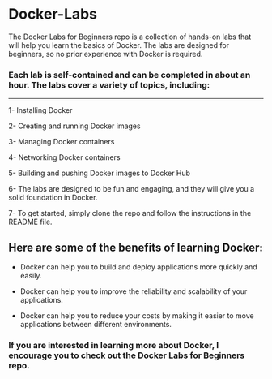 # Docker-Labs
The Docker Labs for Beginners repo is a collection of hands-on labs that will help you learn the basics of Docker. The labs are designed for beginners, so no prior experience with Docker is required.

### Each lab is self-contained and can be completed in about an hour. The labs cover a variety of topics, including:
--- 

1- Installing Docker

2- Creating and running Docker images

3- Managing Docker containers

4- Networking Docker containers

5- Building and pushing Docker images to Docker Hub

6- The labs are designed to be fun and engaging, and they will give you a solid foundation in Docker.

7- To get started, simply clone the repo and follow the instructions in the README file.

## Here are some of the benefits of learning Docker:

- Docker can help you to build and deploy applications more quickly and easily.

- Docker can help you to improve the reliability and scalability of your applications.

- Docker can help you to reduce your costs by making it easier to move applications between different environments.

### If you are interested in learning more about Docker, I encourage you to check out the Docker Labs for Beginners repo.
